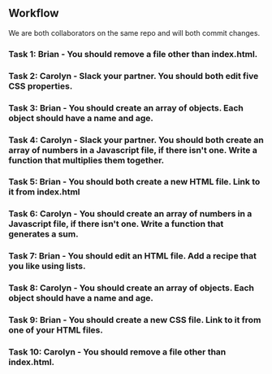 ## Workflow

We are both collaborators on the same repo and will both commit changes.

### Task 1: Brian - You should remove a file other than index.html.

### Task 2: Carolyn - Slack your partner. You should both edit five CSS properties.

### Task 3: Brian - You should create an array of objects. Each object should have a name and age.

### Task 4: Carolyn - Slack your partner. You should both create an array of numbers in a Javascript file, if there isn't one. Write a function that multiplies them together.

### Task 5: Brian - You should both create a new HTML file. Link to it from index.html

### Task 6: Carolyn - You should create an array of numbers in a Javascript file, if there isn't one. Write a function that generates a sum.

### Task 7: Brian - You should edit an HTML file. Add a recipe that you like using lists.

### Task 8: Carolyn - You should create an array of objects. Each object should have a name and age.

### Task 9: Brian - You should create a new CSS file. Link to it from one of your HTML files.

### Task 10: Carolyn - You should remove a file other than index.html.
